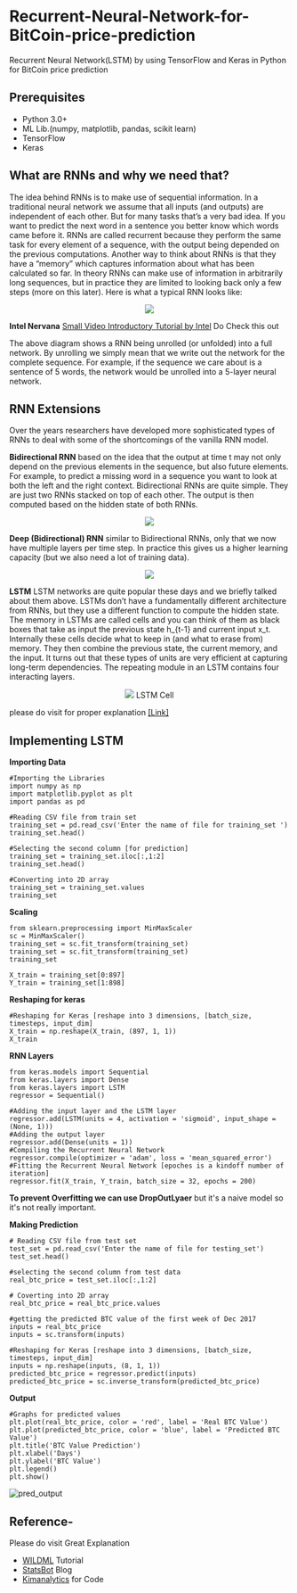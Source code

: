 # Recurrent-Neural-Network-for-BitCoin-price-prediction
Recurrent Neural Network(LSTM) by using TensorFlow and Keras in Python for BitCoin price prediction 

## Prerequisites
- Python 3.0+
- ML Lib.(numpy, matplotlib, pandas, scikit learn)
- TensorFlow
- Keras

## What are RNNs and why we need that?
The idea behind RNNs is to make use of sequential information. In a traditional neural network we assume that all inputs (and outputs) are independent of each other. But for many tasks that’s a very bad idea. If you want to predict the next word in a sentence you better know which words came before it. RNNs are called recurrent because they perform the same task for every element of a sequence, with the output being depended on the previous computations. Another way to think about RNNs is that they have a “memory” which captures information about what has been calculated so far. In theory RNNs can make use of information in arbitrarily long sequences, but in practice they are limited to looking back only a few steps (more on this later). Here is what a typical RNN looks like:

<p align="center"> 
<img src="https://cdn-images-1.medium.com/max/1600/0*x1vmPLhmSow0kzvK.">
</p

**Intel Nervana** 
[Small Video Introductory Tutorial by Intel](https://www.youtube.com/watch?v=Y0pqc0RZOsI&t=142s) Do Check this out 

The above diagram shows a RNN being unrolled (or unfolded) into a full network. By unrolling we simply mean that we write out the network for the complete sequence. For example, if the sequence we care about is a sentence of 5 words, the network would be unrolled into a 5-layer neural network.

## RNN Extensions

Over the years researchers have developed more sophisticated types of RNNs to deal with some of the shortcomings of the vanilla RNN model.

**Bidirectional RNN**
based on the idea that the output at time t may not only depend on the previous elements in the sequence, but also future elements. For example, to predict a missing word in a sequence you want to look at both the left and the right context. Bidirectional RNNs are quite simple. They are just two RNNs stacked on top of each other. The output is then computed based on the hidden state of both RNNs.

<p align="center"> 
<img src="http://www.wildml.com/wp-content/uploads/2015/09/bidirectional-rnn-300x196.png">
</p

**Deep (Bidirectional) RNN**
similar to Bidirectional RNNs, only that we now have multiple layers per time step. In practice this gives us a higher learning capacity (but we also need a lot of training data).

<p align="center"> 
<img src="http://www.wildml.com/wp-content/uploads/2015/09/Screen-Shot-2015-09-16-at-2.21.51-PM-272x300.png">
</p

**LSTM**
LSTM networks are quite popular these days and we briefly talked about them above. LSTMs don’t have a fundamentally different architecture from RNNs, but they use a different function to compute the hidden state. The memory in LSTMs are called cells and you can think of them as black boxes that take as input the previous state h_{t-1} and current input x_t. Internally these cells  decide what to keep in (and what to erase from) memory. They then combine the previous state, the current memory, and the input. It turns out that these types of units are very efficient at capturing long-term dependencies.
The repeating module in an LSTM contains four interacting layers.

<p align="center"> 
<img src="http://colah.github.io/posts/2015-08-Understanding-LSTMs/img/LSTM3-var-GRU.png">
LSTM Cell
</p

please do visit for proper explanation [[Link]](http://colah.github.io/posts/2015-08-Understanding-LSTMs/)

## Implementing LSTM
**Importing Data**
```
#Importing the Libraries
import numpy as np
import matplotlib.pyplot as plt
import pandas as pd

#Reading CSV file from train set
training_set = pd.read_csv('Enter the name of file for training_set ')
training_set.head()

#Selecting the second column [for prediction]
training_set = training_set.iloc[:,1:2]
training_set.head()

#Converting into 2D array
training_set = training_set.values
training_set
```
**Scaling**
```
from sklearn.preprocessing import MinMaxScaler
sc = MinMaxScaler()
training_set = sc.fit_transform(training_set)
training_set = sc.fit_transform(training_set)
training_set

X_train = training_set[0:897]
Y_train = training_set[1:898]
```
**Reshaping for keras**
```
#Reshaping for Keras [reshape into 3 dimensions, [batch_size, timesteps, input_dim]
X_train = np.reshape(X_train, (897, 1, 1))
X_train
```
**RNN Layers**
```
from keras.models import Sequential
from keras.layers import Dense
from keras.layers import LSTM
regressor = Sequential()

#Adding the input layer and the LSTM layer
regressor.add(LSTM(units = 4, activation = 'sigmoid', input_shape = (None, 1)))
#Adding the output layer
regressor.add(Dense(units = 1))
#Compiling the Recurrent Neural Network
regressor.compile(optimizer = 'adam', loss = 'mean_squared_error')
#Fitting the Recurrent Neural Network [epoches is a kindoff number of iteration]
regressor.fit(X_train, Y_train, batch_size = 32, epochs = 200)
```
**To prevent Overfitting we can use DropOutLyaer** but it's a naive model so it's not really important.  

**Making Prediction**
```
# Reading CSV file from test set
test_set = pd.read_csv('Enter the name of file for testing_set')
test_set.head()

#selecting the second column from test data 
real_btc_price = test_set.iloc[:,1:2]         

# Coverting into 2D array
real_btc_price = real_btc_price.values      

#getting the predicted BTC value of the first week of Dec 2017  
inputs = real_btc_price			
inputs = sc.transform(inputs)

#Reshaping for Keras [reshape into 3 dimensions, [batch_size, timesteps, input_dim]
inputs = np.reshape(inputs, (8, 1, 1))
predicted_btc_price = regressor.predict(inputs)
predicted_btc_price = sc.inverse_transform(predicted_btc_price)
```

**Output**
```
#Graphs for predicted values
plt.plot(real_btc_price, color = 'red', label = 'Real BTC Value')
plt.plot(predicted_btc_price, color = 'blue', label = 'Predicted BTC Value')
plt.title('BTC Value Prediction')
plt.xlabel('Days')
plt.ylabel('BTC Value')
plt.legend()
plt.show()
```


![pred_output](https://user-images.githubusercontent.com/24585799/34250830-1ff0b65a-e664-11e7-971b-e45a400f98a6.PNG)

## Reference-
Please do visit Great Explanation
- [WILDML](http://www.wildml.com/2015/09/recurrent-neural-networks-tutorial-part-1-introduction-to-rnns/) Tutorial 
- [StatsBot](https://blog.statsbot.co/time-series-prediction-using-recurrent-neural-networks-lstms-807fa6ca7f) Blog
- [Kimanalytics](https://github.com/kimanalytics/Recurrent-Neural-Network-to-Predict-Stock-Prices) for Code 
